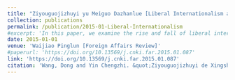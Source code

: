 ```yaml
---
title: "Ziyouguojizhuyi yu Meiguo Dazhanlue [Liberal Internationalism and U.S. Grand Strategy]"
collection: publications
permalink: /publication/2015-01-Liberal-Internationalism
#excerpt: 'In this paper, we examine the rise and fall of liberal internationalism as U.S. grand strategy under the Bush and Obama administrations.'
date: 2015-01-01
venue: 'Waijiao Pinglun [Foreign Affairs Review]'
#paperurl: 'https://doi.org/10.13569/j.cnki.far.2015.01.087'
link: 'https://doi.org/10.13569/j.cnki.far.2015.01.087'
citation: 'Wang, Dong and Yin Chengzhi. &quot;Ziyouguojizhuyi de Xingshuai yu Meiguo Dazhanlue” [Rise and Fall of Liberal Internationalism and U.S. Grand Strategy].&quot; <i>Waijiao Pinglun</i> [<i>Foreign Affairs Review</i>], no.1 (2015): 87-112. https://doi.org/10.13569/j.cnki.far.2015.01.087.'
---
```

